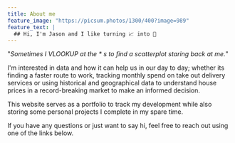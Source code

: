 ```yaml
---
title: About me
feature_image: "https://picsum.photos/1300/400?image=989"
feature_text: |
  ## Hi, I'm Jason and I like turning 📈 into 💎
---
```


"_Sometimes I VLOOKUP at the * s to find a scatterplot staring back at me._"

I'm interested in data and how it can help us in our day to day; whether its finding a faster route to work, tracking monthly spend on take out delivery services or using historical and geographical data to understand house prices in a record-breaking market to make an informed decision.

This website serves as a portfolio to track my development while also storing some personal projects I complete in my spare time.

If you have any questions or just want to say hi, feel free to reach out using one of the links below.

<script src="https://apps.elfsight.com/p/platform.js" defer></script>
<div class="elfsight-app-0c504f60-12fe-443d-b131-78a0e62a590f"></div>
<style type="text/css">
.eapps-link {
    opacity: 0 !important;
}
</style>
